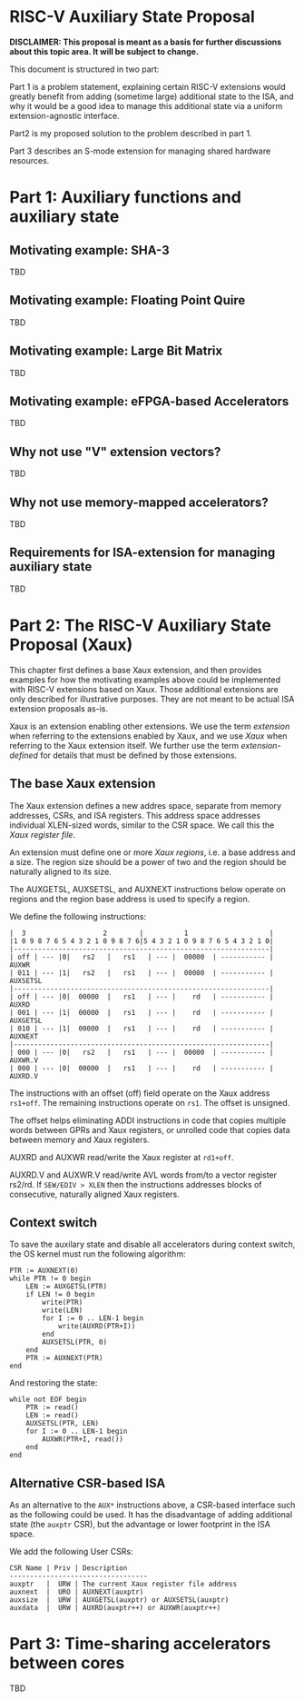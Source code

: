 RISC-V Auxiliary State Proposal
===============================

**DISCLAIMER: This proposal is meant as a basis for further discussions about
this topic area. It will be subject to change.**

This document is structured in two part:

Part 1 is a problem statement, explaining certain RISC-V extensions would
greatly benefit from adding (sometime large) additional state to the ISA, and
why it would be a good idea to manage this additional state via a uniform
extension-agnostic interface.

Part2 is my proposed solution to the problem described in part 1.

Part 3 describes an S-mode extension for managing shared hardware resources.


Part 1: Auxiliary functions and auxiliary state
===============================================

Motivating example: SHA-3
-------------------------

TBD

Motivating example: Floating Point Quire
----------------------------------------

TBD

Motivating example: Large Bit Matrix
------------------------------------

TBD

Motivating example: eFPGA-based Accelerators
--------------------------------------------

TBD

Why not use "V" extension vectors?
----------------------------------

TBD

Why not use memory-mapped accelerators?
---------------------------------------

TBD

Requirements for ISA-extension for managing auxiliary state
-----------------------------------------------------------

TBD


Part 2: The RISC-V Auxiliary State Proposal (Xaux)
==================================================

This chapter first defines a base Xaux extension, and then provides examples
for how the motivating examples above could be implemented with RISC-V
extensions based on Xaux. Those additional extensions are only described
for illustrative purposes. They are not meant to be actual ISA extension
proposals as-is.

Xaux is an extension enabling other extensions. We use the term *extension*
when referring to the extensions enabled by Xaux, and we use *Xaux* when
referring to the Xaux extension itself. We further use the term
*extension-defined* for details that must be defined by those extensions.

The base Xaux extension
-----------------------

The Xaux extension defines a new addres space, separate from memory addresses,
CSRs, and ISA registers. This address space addresses individual XLEN-sized
words, similar to the CSR space. We call this the *Xaux register file*.

An extension must define one or more *Xaux regions*, i.e. a base address and a
size. The region size should be a power of two and the region should be
naturally aligned to its size.

The AUXGETSL, AUXSETSL, and AUXNEXT instructions below operate on regions
and the region base address is used to specify a region.

We define the following instructions:

    |  3                   2        |          1                    |
    |1 0 9 8 7 6 5 4 3 2 1 0 9 8 7 6|5 4 3 2 1 0 9 8 7 6 5 4 3 2 1 0|
    |---------------------------------------------------------------|
    | off | --- |0|   rs2   |   rs1   | --- |  00000  | ----------- | AUXWR
    | 011 | --- |1|   rs2   |   rs1   | --- |  00000  | ----------- | AUXSETSL
    |---------------------------------------------------------------|
    | off | --- |0|  00000  |   rs1   | --- |    rd   | ----------- | AUXRD
    | 001 | --- |1|  00000  |   rs1   | --- |    rd   | ----------- | AUXGETSL
    | 010 | --- |1|  00000  |   rs1   | --- |    rd   | ----------- | AUXNEXT
    |---------------------------------------------------------------|
    | 000 | --- |0|   rs2   |   rs1   | --- |  00000  | ----------- | AUXWR.V
    | 000 | --- |0|  00000  |   rs1   | --- |    rd   | ----------- | AUXRD.V

The instructions with an offset (off) field operate on the Xaux address
`rs1+off`. The remaining instructions operate on `rs1`. The offset is unsigned.

The offset helps eliminating ADDI instructions in code that copies multiple
words between GPRs and Xaux registers, or unrolled code that copies data
between memory and Xaux registers.

AUXRD and AUXWR read/write the Xaux register at `rd1+off`.

AUXRD.V and AUXWR.V read/write AVL words from/to a vector register
rs2/rd.  If `SEW/EDIV > XLEN` then the instructions addresses blocks of
consecutive, naturally aligned Xaux registers.

Context switch
--------------

To save the auxilary state and disable all accelerators during context switch,
the OS kernel must run the following algorithm:

	PTR := AUXNEXT(0)
	while PTR != 0 begin
		LEN := AUXGETSL(PTR)
		if LEN != 0 begin
			write(PTR)
			write(LEN)
			for I := 0 .. LEN-1 begin
				write(AUXRD(PTR+I))
			end
			AUXSETSL(PTR, 0)
		end
		PTR := AUXNEXT(PTR)
	end

And restoring the state:

	while not EOF begin
		PTR := read()
		LEN := read()
		AUXSETSL(PTR, LEN)
		for I := 0 .. LEN-1 begin
			AUXWR(PTR+I, read())
		end
	end

Alternative CSR-based ISA
-------------------------

As an alternative to the `AUX*` instructions above, a CSR-based interface such
as the following could be used. It has the disadvantage of adding additional
state (the `auxptr` CSR), but the advantage or lower footprint in the ISA
space.

We add the following User CSRs:

    CSR Name | Priv | Description
    ----------------------------------
    auxptr   |  URW | The current Xaux register file address
    auxnext  |  URO | AUXNEXT(auxptr)
    auxsize  |  URW | AUXGETSL(auxptr) or AUXSETSL(auxptr)
    auxdata  |  URW | AUXRD(auxptr++) or AUXWR(auxptr++)

Part 3: Time-sharing accelerators between cores
===============================================

TBD
